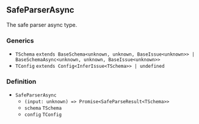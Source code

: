 SafeParserAsync
---------------

The safe parser async type.

### Generics

*   `TSchema` `extends BaseSchema<unknown, unknown, BaseIssue<unknown>> | BaseSchemaAsync<unknown, unknown, BaseIssue<unknown>>`
*   `TConfig` `extends Config<InferIssue<TSchema>> | undefined`

### Definition

*   `SafeParserAsync`
    *   `(input: unknown) => Promise<SafeParseResult<TSchema>>`
    *   `schema` `TSchema`
    *   `config` `TConfig`